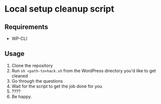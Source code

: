 # Local setup cleanup script

## Requirements
- WP-CLI

## Usage
1. Clone the repository
2. Run `sh <path-to>hack.sh` from the WordPress directory you'd like to get cleaned
3. Go through the questions
4. Wait for the script to get the job done for you
5. ????
6. Be happy.